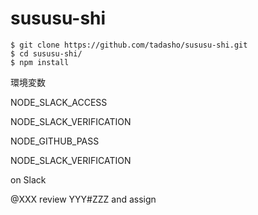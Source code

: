 # sususu-shi
```
$ git clone https://github.com/tadasho/sususu-shi.git
$ cd sususu-shi/
$ npm install
```

環境変数

NODE_SLACK_ACCESS

NODE_SLACK_VERIFICATION

NODE_GITHUB_PASS

NODE_SLACK_VERIFICATION


on Slack

@XXX review YYY#ZZZ and assign